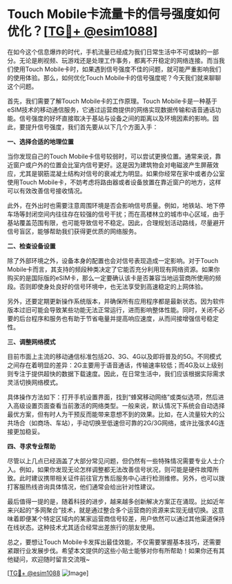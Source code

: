 # Touch Mobile卡流量卡的信号强度如何优化？[[TG💪+ @esim1088](https://t.me/s/esim1088)]

在如今这个信息爆炸的时代，手机流量已经成为我们日常生活中不可或缺的一部分。无论是刷视频、玩游戏还是处理工作事务，都离不开稳定的网络连接。而当我们使用Touch Mobile卡时，如果遇到信号强度不佳的问题，就可能严重影响我们的使用体验。那么，如何优化Touch Mobile卡的信号强度呢？今天我们就来聊聊这个问题。

首先，我们需要了解Touch Mobile卡的工作原理。Touch Mobile卡是一种基于eSIM技术的移动通信服务，它通过运营商提供的网络实现数据传输和语音通话功能。信号强度的好坏直接取决于基站与设备之间的距离以及环境因素的影响。因此，要提升信号强度，我们首先要从以下几个方面入手：

**一、选择合适的地理位置**

当你发现自己的Touch Mobile卡信号较弱时，可以尝试更换位置。通常来说，靠近窗户或户外的位置会比室内信号更好。这是因为建筑物会对电磁波产生屏蔽效应，尤其是钢筋混凝土结构对信号的衰减尤为明显。如果你经常在家中或者办公室使用Touch Mobile卡，不妨考虑将路由器或者设备放置在靠近窗户的地方，这样可以有效改善信号接收情况。

此外，在外出时也需要注意周围环境是否会影响信号质量。例如，地铁站、地下停车场等封闭空间内往往存在较强的信号干扰；而在高楼林立的城市中心区域，由于基站覆盖范围有限，也可能导致信号不稳定。因此，合理规划活动路线，尽量避开信号盲区，能够帮助我们获得更优质的网络服务。

**二、检查设备设置**

除了外部环境之外，设备本身的配置也会对信号表现造成一定影响。对于Touch Mobile卡而言，其支持的频段种类决定了它能否充分利用现有网络资源。如果你购买的是国际版的eSIM卡，那么一定要确认该卡是否兼容当地运营商所使用的频段。否则即使身处良好的信号环境中，也无法享受到高速稳定的上网体验。

另外，还要定期更新操作系统版本，并确保所有应用程序都是最新状态。因为软件版本过旧可能会导致某些功能无法正常运行，进而影响整体性能。同时，关闭不必要的后台程序和服务也有助于节省电量并提高响应速度，从而间接增强信号稳定性。

**三、调整网络模式**

目前市面上主流的移动通信标准包括2G、3G、4G以及即将普及的5G。不同模式之间存在着明显的差异：2G主要用于语音通话，传输速率较低；而4G及以上级别则专注于提供超快的数据下载速度。因此，在日常生活中，我们应该根据实际需求灵活切换网络模式。

具体操作方法如下：打开手机设置界面，找到“蜂窝移动网络”或类似选项，然后进入高级设置页面查看当前激活的网络类型。一般来说，默认情况下系统会自动选择最优方案，但有时人为干预反而能带来意想不到的效果。比如，在人流量较大的公共场合（如商场、车站），手动切换至低速但可靠的2G/3G网络，或许比强求4G连接更加稳妥。

**四、寻求专业帮助**

尽管以上几点已经涵盖了大部分常见问题，但仍然有一些特殊情况需要专业人士介入。例如，如果你发现无论怎样调整都无法改善信号状况，则可能是硬件故障所致。此时建议携带相关证件前往官方售后服务中心进行检测维修。另外，也可以拨打客服热线咨询具体情况，他们通常会给出针对性建议。

最后值得一提的是，随着科技的进步，越来越多创新解决方案正在涌现。比如近年来兴起的“多网聚合”技术，就是通过整合多个运营商的资源来实现无缝切换。这意味着即便某个特定区域内的某家运营商信号较差，用户依然可以通过其他渠道保持在线状态。这种技术尤其适合经常出差旅行的朋友使用。

总之，要想让Touch Mobile卡发挥出最佳效能，不仅需要掌握基本技巧，还需要紧跟行业发展步伐。希望本文提供的这些小贴士能够对你有所帮助！如果你还有其他疑问，欢迎随时留言交流哦~

[[TG💪+ @esim1088](https://t.me/s/esim1088) ![Image](https://i.postimg.cc/4NQfJmqS/Snipaste-2025-05-13-00-14-12.png)]